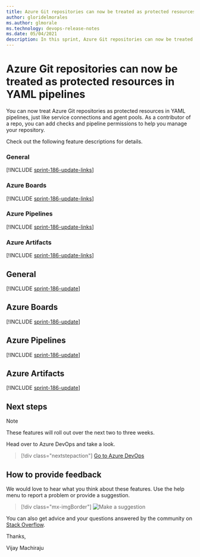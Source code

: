 ```yaml
---
title: Azure Git repositories can now be treated as protected resources in YAML pipelines.
author: gloridelmorales
ms.author: glmorale
ms.technology: devops-release-notes
ms.date: 05/04/2021
description: In this sprint, Azure Git repositories can now be treated as protected resources in YAML pipelines.
---
```


# Azure Git repositories can now be treated as protected resources in YAML pipelines

You can now treat Azure Git repositories as protected resources in YAML pipelines, just like service connections and agent pools. As a contributor of a repo, you can add checks and pipeline permissions to help you manage your repository.

Check out the following feature descriptions for details.

### General

[!INCLUDE [sprint-186-update-links](includes/general/sprint-186-update-links.md)]

### Azure Boards

[!INCLUDE [sprint-186-update-links](includes/boards/sprint-186-update-links.md)]

### Azure Pipelines

[!INCLUDE [sprint-186-update-links](includes/pipelines/sprint-186-update-links.md)]

### Azure Artifacts

[!INCLUDE [sprint-186-update-links](includes/artifacts/sprint-186-update-links.md)]

## General

[!INCLUDE [sprint-186-update](includes/general/sprint-186-update.md)]

## Azure Boards

[!INCLUDE [sprint-186-update](includes/boards/sprint-186-update.md)]

## Azure Pipelines

[!INCLUDE [sprint-186-update](includes/pipelines/sprint-186-update.md)]
## Azure Artifacts

[!INCLUDE [sprint-186-update](includes/artifacts/sprint-186-update.md)]

## Next steps

> [!NOTE]
> These features will roll out over the next two to three weeks.

Head over to Azure DevOps and take a look.

> [!div class="nextstepaction"] 
> [Go to Azure DevOps](https://go.microsoft.com/fwlink/?LinkId=307137&campaign=o~msft~docs~product-vsts~release-notes)

## How to provide feedback

We would love to hear what you think about these features. Use the help menu to report a problem or provide a suggestion.

> [!div class="mx-imgBorder"] 
> ![Make a suggestion](../media/make-a-suggestion.png)

You can also get advice and your questions answered by the community on [Stack Overflow](https://stackoverflow.com/questions/tagged/azure-devops).

Thanks,

Vijay Machiraju